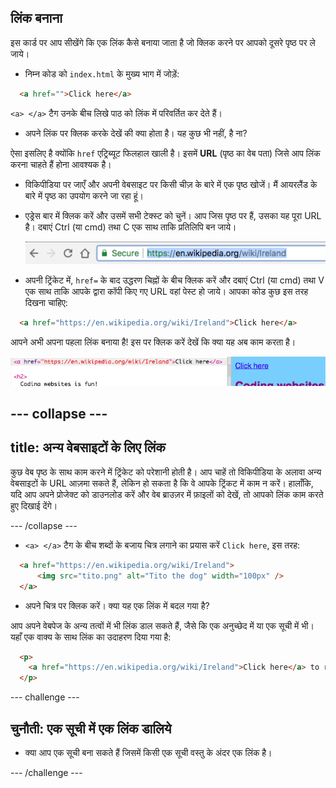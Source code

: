 ## लिंक बनाना

इस कार्ड पर आप सीखेंगे कि एक लिंक कैसे बनाया जाता है जो क्लिक करने पर आपको दूसरे पृष्ठ पर ले जाये।

- निम्न कोड को ` index.html ` के मुख्य भाग में जोड़ें:

```html
  <a href="">Click here</a>
```

`<a> </a>` टैग उनके बीच लिखे पाठ को लिंक में परिवर्तित कर देते हैं।

- अपने लिंक पर क्लिक करके देखें की क्या होता है। यह कुछ भी नहीं, है ना?

ऐसा इसलिए है क्योंकि `href` एट्रिब्यूट फिलहाल खाली है। इसमें **URL** (पृष्ठ का वेब पता) जिसे आप लिंक करना चाहते हैं होना आवश्यक है।

- विकिपीडिया पर जाएँ और अपनी वेबसाइट पर किसी चीज़ के बारे में एक पृष्ठ खोजें। मैं आयरलैंड के बारे में पृष्ठ का उपयोग करने जा रहा हूं।

- एड्रेस बार में क्लिक करें और उसमें सभी टेक्स्ट को चुनें। आप जिस पृष्ठ पर हैं, उसका यह पूरा URL है। दबाएं <kdb>Ctrl</kdb> (या <kdb>cmd</kdb>) तथा <kdb>C</kdb> एक साथ ताकि प्रतिलिपि बन जाये।
    
    ![एड्रेस बार में URL](images/AddressBarURL.png)

- अपनी ट्रिंकेट में, `href=` के बाद उद्धरण चिह्नों के बीच क्लिक करें और दबाएं <kdb>Ctrl</kdb> (या <kdb>cmd</kdb>) तथा <kdb>V</kdb> एक साथ ताकि आपके द्वारा कॉपी किए गए URL वहां पेस्ट हो जाये। आपका कोड कुछ इस तरह दिखना चाहिए:

```html
  <a href="https://en.wikipedia.org/wiki/Ireland">Click here</a>
```

आपने अभी अपना पहला लिंक बनाया है! इस पर क्लिक करें देखें कि क्या यह अब काम करता है।

![लिंक टैग](images/egLinkTagWithURL.png)

--- collapse ---
---
title: अन्य वेबसाइटों के लिए लिंक
---

कुछ वेब पृष्ठ के साथ काम करने में ट्रिंकेट को परेशानी होती है। आप चाहें तो विकिपीडिया के अलावा अन्य वेबसाइटों के URL आज़मा सकते हैं, लेकिन हो सकता है कि वे आपके ट्रिंकट में काम न करें। हालाँकि, यदि आप अपने प्रोजेक्ट को डाउनलोड करें और वेब ब्राउज़र में फ़ाइलों को देखें, तो आपको लिंक काम करते हुए दिखाई देंगे।

--- /collapse ---

- `<a> </a>` टैग के बीच शब्दों के बजाय चित्र लगाने का प्रयास करें `Click here`, इस तरह:

```html
  <a href="https://en.wikipedia.org/wiki/Ireland">
      <img src="tito.png" alt="Tito the dog" width="100px" />
  </a>
```

- अपने चित्र पर क्लिक करें। क्या यह एक लिंक में बदल गया है?

आप अपने वेबपेज के अन्य तत्वों में भी लिंक डाल सकते हैं, जैसे कि एक अनुच्छेद में या एक सूची में भी। यहाँ एक वाक्य के साथ लिंक का उदाहरण दिया गया है:

```html
  <p>
    <a href="https://en.wikipedia.org/wiki/Ireland">Click here</a> to read the Wikipedia page!
  </p>
```

--- challenge ---

## चुनौती: एक सूची में एक लिंक डालिये

- क्या आप एक सूची बना सकते हैं जिसमें किसी एक सूची वस्तु के अंदर एक लिंक है।

--- /challenge ---